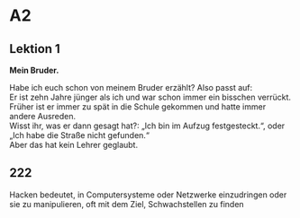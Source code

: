 # A2 
## Lektion 1
**Mein Bruder.**

Habe ich euch schon von meinem Bruder erzählt? Also passt auf:  
Er ist zehn Jahre jünger als ich und war schon immer ein bisschen verrückt.  
Früher ist er immer zu spät in die Schule gekommen und hatte immer andere Ausreden.  
Wisst ihr, was er dann gesagt hat?: „Ich bin im Aufzug festgesteckt.“, oder „Ich habe die Straße nicht gefunden.“  
Aber das hat kein Lehrer geglaubt.



## 222
Hacken bedeutet, in Computersysteme oder Netzwerke einzudringen oder sie zu manipulieren, oft mit dem Ziel, Schwachstellen zu finden
